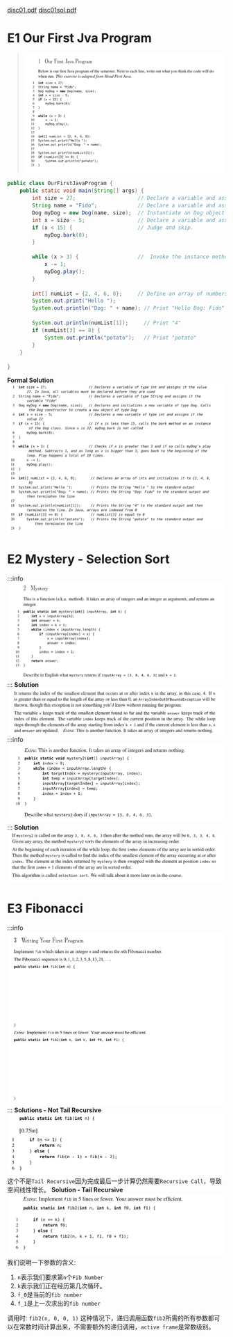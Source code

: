 [disc01.pdf](https://www.yuque.com/attachments/yuque/0/2022/pdf/12393765/1672198832123-33f938e3-3d1b-4240-ba85-f6e951fe1a8a.pdf)
[disc01sol.pdf](https://www.yuque.com/attachments/yuque/0/2022/pdf/12393765/1672198832140-3a3c91e3-79f6-4703-a184-2cde81302b56.pdf)

# E1 Our First Jva Program
>![image.png](DE1801__Intro_to_Java.assets/20230302_0931303059.png)
```java
public class OurFirstJavaProgram {
    public static void main(String[] args) {
        int size = 27;                    // Declare a variable and assign 27 to it.
        String name = "Fido";             // Declare a variable and assign "Fido" to it.
        Dog myDog = new Dog(name, size);  // Instantiate an Dog object with constructor.
        int x = size - 5;                 // Declare a variable and assign 22 to it.
        if (x < 15) {                     // Judge and skip.
            myDog.bark(8);                 
        }
 
        while (x > 3) {                   //  Invoke the instance method play() on myDog object 19 times
            x -= 1;               
            myDog.play();               
        }

        int[] numList = {2, 4, 6, 8};     // Define an array of numbers.
        System.out.print("Hello ");         
        System.out.println("Dog: " + name); // Print "Hello Dog: Fido"
 
        System.out.println(numList[1]);     // Print "4"
        if (numList[3] == 8) {
            System.out.println("potato");   // Print "potato"
        }
    }

}
```
**Formal Solution**![image.png](DE1801__Intro_to_Java.assets/20230302_0931315480.png)

# E2 Mystery - Selection Sort
:::info
![image.png](DE1801__Intro_to_Java.assets/20230302_0931313394.png)
:::
**Solution**![image.png](DE1801__Intro_to_Java.assets/20230302_0931312880.png)
:::info
![image.png](DE1801__Intro_to_Java.assets/20230302_0931315848.png)
:::
**Solution**![image.png](DE1801__Intro_to_Java.assets/20230302_0931313249.png)

# E3 Fibonacci
:::info
![image.png](DE1801__Intro_to_Java.assets/20230302_0931311051.png)
:::
**Solutions - Not Tail Recursive**![image.png](DE1801__Intro_to_Java.assets/20230302_0931313094.png)
这个不是`Tail Recursive`因为完成最后一步计算仍然需要`Recursive Call`，导致空间线性增长。
**Solution - Tail Recursive**![image.png](DE1801__Intro_to_Java.assets/20230302_0931319577.png)
我们说明一下参数的含义:

1. `n`表示我们要求第`n`个`Fib Number`
2. `k`表示我们正在经历第几次循环。
3. `f_0`是当前的`fib number`
4. `f_1`是上一次求出的`fib number`

调用时: `fib2(n, 0, 0, 1)`
这种情况下，递归调用函数`fib2`所需的所有参数都可以在常数时间计算出来，不需要额外的递归调用，`active frame`是常数级别。
